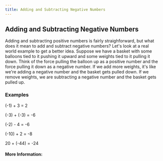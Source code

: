 ```yaml
---
title: Adding and Subtracting Negative Numbers
---
```

## Adding and Subtracting Negative Numbers

Adding and subtracting positive numbers is fairly straighforward, but what does it mean to add and subtract negative numbers? Let's look at a real world example to get a better idea. Suppose we have a basket with some balloons tied to it pushing it upward and some weights tied to it pulling it down. Think of the force pulling the balloon up as a positive number and the force pulling it down as a negative number. If we add more weights, it's like we're adding a negative number and the basket gets pulled down. If we remove weights, we are subtracting a negative number and the basket gets pulled up.

### Examples

(-1) + 3 = 2

(-3) + (-3) = -6

(-2) - 4 = -6

(-10) + 2 = -8

20 + (-44) = -24

#### More Information:
<!-- Please add any articles you think might be helpful to read before writing the article -->

